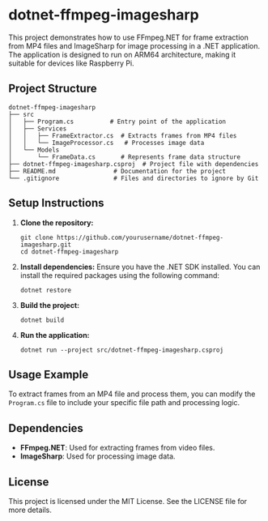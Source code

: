 # dotnet-ffmpeg-imagesharp

This project demonstrates how to use FFmpeg.NET for frame extraction from MP4 files and ImageSharp for image processing in a .NET application. The application is designed to run on ARM64 architecture, making it suitable for devices like Raspberry Pi.

## Project Structure

```
dotnet-ffmpeg-imagesharp
├── src
│   ├── Program.cs          # Entry point of the application
│   ├── Services
│   │   ├── FrameExtractor.cs  # Extracts frames from MP4 files
│   │   └── ImageProcessor.cs   # Processes image data
│   └── Models
│       └── FrameData.cs       # Represents frame data structure
├── dotnet-ffmpeg-imagesharp.csproj  # Project file with dependencies
├── README.md                # Documentation for the project
└── .gitignore               # Files and directories to ignore by Git
```

## Setup Instructions

1. **Clone the repository:**
   ```
   git clone https://github.com/yourusername/dotnet-ffmpeg-imagesharp.git
   cd dotnet-ffmpeg-imagesharp
   ```

2. **Install dependencies:**
   Ensure you have the .NET SDK installed. You can install the required packages using the following command:
   ```
   dotnet restore
   ```

3. **Build the project:**
   ```
   dotnet build
   ```

4. **Run the application:**
   ```
   dotnet run --project src/dotnet-ffmpeg-imagesharp.csproj
   ```

## Usage Example

To extract frames from an MP4 file and process them, you can modify the `Program.cs` file to include your specific file path and processing logic.

## Dependencies

- **FFmpeg.NET**: Used for extracting frames from video files.
- **ImageSharp**: Used for processing image data.

## License

This project is licensed under the MIT License. See the LICENSE file for more details.